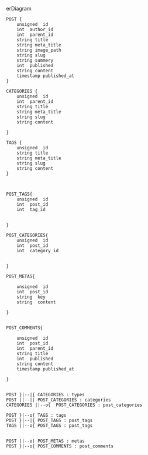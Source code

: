 erDiagram
    
    
    POST {
        unsigned  id
        int  author_id
        int  parent_id
        string title 
        string meta_title
		string image_path
        string slug
        string summery
        int  published
        string content
		timestamp published_at
    }
	
	CATEGORIES {
        unsigned  id
        int  parent_id
        string title 
        string meta_title
        string slug
        string content
     
    }
     
    TAGS {
        unsigned  id
        string title 
        string meta_title
        string slug
        string content
    }
   
	

    POST_TAGS{
        unsigned  id
        int  post_id
        int  tag_id
        
     
    }
	
	POST_CATEGORIES{
        unsigned  id
        int  post_id
        int  category_id
        
     
    }

    POST_METAS{

        unsigned  id
        int  post_id
		string  key
        string  content
        
    }


    POST_COMMENTS{

        unsigned  id
        int  post_id
        int  parent_id
        string title 
        int  published
        string content
		timestamp published_at
        
    }


	POST }|--|{ CATEGORIES : types
    POST ||--|| POST_CATEGORIES : categories
    CATEGORIES ||--o{  POST_CATEGORIES : post_categories
    
    POST }|--o{ TAGS : tags
    POST }|--|{ POST_TAGS : post_tags
    TAGS ||--o{ POST_TAGS : post_tags
    
    
    POST ||--o| POST_METAS : metas
    POST }|--o{ POST_COMMENTS : post_comments
	
	

